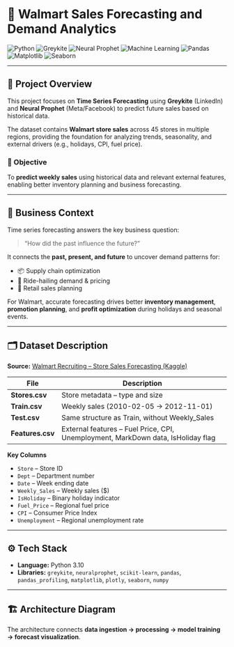 # 💼 Walmart Sales Forecasting and Demand Analytics

![Python](https://img.shields.io/badge/Python-3.10-blue)
![Greykite](https://img.shields.io/badge/Library-Greykite-lightblue)
![Neural Prophet](https://img.shields.io/badge/Model-Neural%20Prophet-orange)
![Machine Learning](https://img.shields.io/badge/Category-Time%20Series%20Forecasting-green)
![Pandas](https://img.shields.io/badge/Data-Pandas-yellow)
![Matplotlib](https://img.shields.io/badge/Visualization-Matplotlib-red)
![Seaborn](https://img.shields.io/badge/Visualization-Seaborn-purple)

---

## 📌 Project Overview

This project focuses on **Time Series Forecasting** using **Greykite** (LinkedIn) and **Neural Prophet** (Meta/Facebook) to predict future sales based on historical data.

The dataset contains **Walmart store sales** across 45 stores in multiple regions, providing the foundation for analyzing trends, seasonality, and external drivers (e.g., holidays, CPI, fuel price).

### 🧭 Objective
To **predict weekly sales** using historical data and relevant external features, enabling better inventory planning and business forecasting.

---

## 🧩 Business Context

Time series forecasting answers the key business question:  
> “How did the past influence the future?”

It connects the **past, present, and future** to uncover demand patterns for:
- 📦 Supply chain optimization  
- 🚗 Ride-hailing demand & pricing  
- 🏬 Retail sales planning  

For Walmart, accurate forecasting drives better **inventory management**, **promotion planning**, and **profit optimization** during holidays and seasonal events.

---

## 🗂️ Dataset Description

**Source:** [Walmart Recruiting – Store Sales Forecasting (Kaggle)](https://www.kaggle.com/c/walmart-recruiting-store-sales-forecasting/data)

| File | Description |
|------|--------------|
| **Stores.csv** | Store metadata – type and size |
| **Train.csv** | Weekly sales (2010-02-05 → 2012-11-01) |
| **Test.csv** | Same structure as Train, without Weekly_Sales |
| **Features.csv** | External features – Fuel Price, CPI, Unemployment, MarkDown data, IsHoliday flag |

**Key Columns**
- `Store` – Store ID  
- `Dept` – Department number  
- `Date` – Week ending date  
- `Weekly_Sales` – Weekly sales ($)  
- `IsHoliday` – Binary holiday indicator  
- `Fuel_Price` – Regional fuel price  
- `CPI` – Consumer Price Index  
- `Unemployment` – Regional unemployment rate  

---

## ⚙️ Tech Stack

- **Language:** Python 3.10  
- **Libraries:** `greykite`, `neuralprophet`, `scikit-learn`, `pandas`, `pandas_profiling`, `matplotlib`, `plotly`, `seaborn`, `numpy`

---

## 🏗️ Architecture Diagram

The architecture connects **data ingestion → processing → model training → forecast visualization**.

